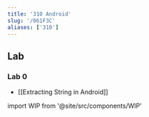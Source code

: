 ```yaml
---
title: '310 Android'
slug: '/061F3C'
aliases: ['310']
---
```


## Lab

### Lab 0

- [[Extracting String in Android]]

import WIP from '@site/src/components/WIP'

<WIP />
